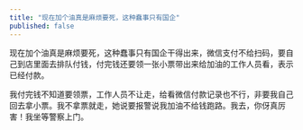 ```yaml
---
title: "现在加个油真是麻烦要死，这种蠢事只有国企"
published: false
---
```

现在加个油真是麻烦要死，这种蠢事只有国企干得出来，微信支付不给扫码，要自己到店里面去排队付钱，付完钱还要领一张小票带出来给加油的工作人员看，表示已经付款。

我付完钱不知道要领票，工作人员不让走，给看微信付款记录也不行，非要我自己回去拿小票。我不拿票就走，她说要报警说我加油不给钱跑路。我去，你伢真厉害！我坐等警察上门。